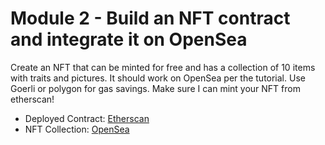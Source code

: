 # Module 2 - Build an NFT contract and integrate it on OpenSea

Create an NFT that can be minted for free and has a collection of 10 items with traits and pictures. It should work on OpenSea per the tutorial. Use Goerli or polygon for gas savings. Make sure I can mint your NFT from etherscan!

- Deployed Contract: [Etherscan](https://goerli.etherscan.io/address/0x64e74e2B57E5f866acC01c439feE06a55bE47dF0)
- NFT Collection: [OpenSea](https://testnets.opensea.io/collection/mynftcontract-4)
